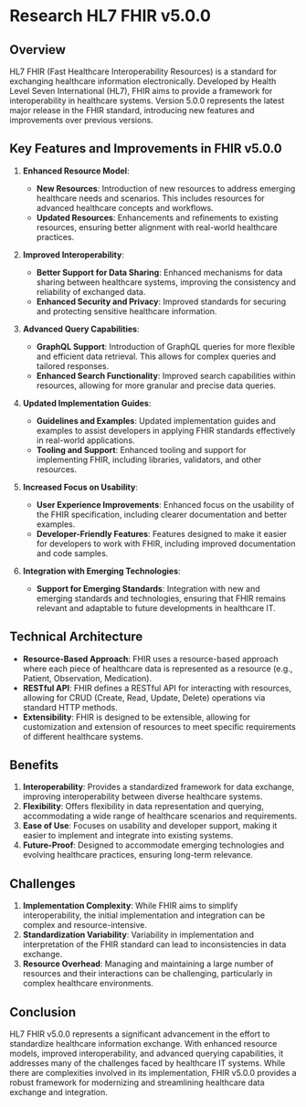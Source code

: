 # Research HL7 FHIR v5.0.0

## Overview

HL7 FHIR (Fast Healthcare Interoperability Resources) is a standard for exchanging healthcare information electronically. Developed by Health Level Seven International (HL7), FHIR aims to provide a framework for interoperability in healthcare systems. Version 5.0.0 represents the latest major release in the FHIR standard, introducing new features and improvements over previous versions.

## Key Features and Improvements in FHIR v5.0.0

1. **Enhanced Resource Model**:
   - **New Resources**: Introduction of new resources to address emerging healthcare needs and scenarios. This includes resources for advanced healthcare concepts and workflows.
   - **Updated Resources**: Enhancements and refinements to existing resources, ensuring better alignment with real-world healthcare practices.

2. **Improved Interoperability**:
   - **Better Support for Data Sharing**: Enhanced mechanisms for data sharing between healthcare systems, improving the consistency and reliability of exchanged data.
   - **Enhanced Security and Privacy**: Improved standards for securing and protecting sensitive healthcare information.

3. **Advanced Query Capabilities**:
   - **GraphQL Support**: Introduction of GraphQL queries for more flexible and efficient data retrieval. This allows for complex queries and tailored responses.
   - **Enhanced Search Functionality**: Improved search capabilities within resources, allowing for more granular and precise data queries.

4. **Updated Implementation Guides**:
   - **Guidelines and Examples**: Updated implementation guides and examples to assist developers in applying FHIR standards effectively in real-world applications.
   - **Tooling and Support**: Enhanced tooling and support for implementing FHIR, including libraries, validators, and other resources.

5. **Increased Focus on Usability**:
   - **User Experience Improvements**: Enhanced focus on the usability of the FHIR specification, including clearer documentation and better examples.
   - **Developer-Friendly Features**: Features designed to make it easier for developers to work with FHIR, including improved documentation and code samples.

6. **Integration with Emerging Technologies**:
   - **Support for Emerging Standards**: Integration with new and emerging standards and technologies, ensuring that FHIR remains relevant and adaptable to future developments in healthcare IT.

## Technical Architecture

- **Resource-Based Approach**: FHIR uses a resource-based approach where each piece of healthcare data is represented as a resource (e.g., Patient, Observation, Medication).
- **RESTful API**: FHIR defines a RESTful API for interacting with resources, allowing for CRUD (Create, Read, Update, Delete) operations via standard HTTP methods.
- **Extensibility**: FHIR is designed to be extensible, allowing for customization and extension of resources to meet specific requirements of different healthcare systems.

## Benefits

1. **Interoperability**: Provides a standardized framework for data exchange, improving interoperability between diverse healthcare systems.
2. **Flexibility**: Offers flexibility in data representation and querying, accommodating a wide range of healthcare scenarios and requirements.
3. **Ease of Use**: Focuses on usability and developer support, making it easier to implement and integrate into existing systems.
4. **Future-Proof**: Designed to accommodate emerging technologies and evolving healthcare practices, ensuring long-term relevance.

## Challenges

1. **Implementation Complexity**: While FHIR aims to simplify interoperability, the initial implementation and integration can be complex and resource-intensive.
2. **Standardization Variability**: Variability in implementation and interpretation of the FHIR standard can lead to inconsistencies in data exchange.
3. **Resource Overhead**: Managing and maintaining a large number of resources and their interactions can be challenging, particularly in complex healthcare environments.

## Conclusion

HL7 FHIR v5.0.0 represents a significant advancement in the effort to standardize healthcare information exchange. With enhanced resource models, improved interoperability, and advanced querying capabilities, it addresses many of the challenges faced by healthcare IT systems. While there are complexities involved in its implementation, FHIR v5.0.0 provides a robust framework for modernizing and streamlining healthcare data exchange and integration.


